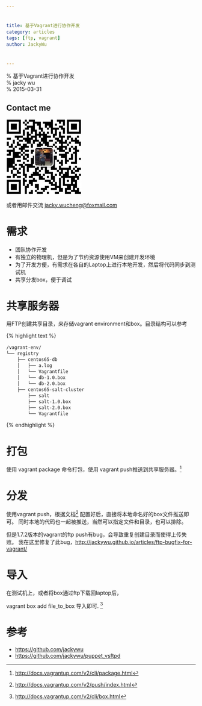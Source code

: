 ```yaml
---


title: 基于Vagrant进行协作开发
category: articles
tags: [ftp, vagrant]
author: JackyWu


---
```


% 基于Vagrant进行协作开发  
% jacky wu  
% 2015-03-31  

## Contact me

![](/assets/images/weixin-pic-jackywu.jpg)

或者用邮件交流 <a href="mailto:jacky.wucheng@foxmail.com">jacky.wucheng@foxmail.com</a>

# 需求

- 团队协作开发
- 有独立的物理机，但是为了节约资源使用VM来创建开发环境
- 为了开发方便，有需求在各自的Laptop上进行本地开发，然后将代码同步到测试机
- 共享分发box，便于调试

# 共享服务器

用FTP创建共享目录，来存储vagrant environment和box。目录结构可以参考

{% highlight text %}
    
    /vagrant-env/
    └── registry
        ├── centos65-db
        │   ├── a.log
        │   └── Vagrantfile
        │   └── db-1.0.box
        │   └── db-2.0.box
        ├── centos65-salt-cluster
            ├── salt
            ├── salt-1.0.box
            ├── salt-2.0.box
            └── Vagrantfile


{% endhighlight %}

# 打包

使用 vagrant package 命令打包，使用 vagrant push推送到共享服务器。[^1]

[^1]: <http://docs.vagrantup.com/v2/cli/package.html>

# 分发

使用vagrant push，根据文档[^2] 配置好后，直接将本地命名好的box文件推送即可。
同时本地的代码也一起被推送，当然可以指定文件和目录，也可以排除。

[^2]: <http://docs.vagrantup.com/v2/push/index.html>

但是1.7.2版本的vagrant的ftp push有bug，会导致重复创建目录而使得上传失败。
我在这里修复了此bug，<http://jackywu.github.io/articles/ftp-bugfix-for-vagrant/>


# 导入

在测试机上，或者将box通过ftp下载回laptop后，

vagrant box add file_to_box 导入即可. [^3]

[^3]: <http://docs.vagrantup.com/v2/cli/box.html>

# 参考

- https://github.com/jackywu
- https://github.com/jackywu/puppet_vsftpd



